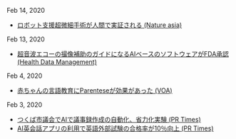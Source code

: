 Feb 14, 2020
* [ロボット支援超微細手術が人間で実証される (Nature asia)](https://www.natureasia.com/ja-jp/phys-sci/research/13218)

Feb 13, 2020
* [超音波エコーの撮像補助のガイドになるAIベースのソフトウェアがFDA承認 (Health Data Management)](https://www.healthdatamanagement.com/news/fda-clears-ai-guided-software-for-capturing-cardiac-ultrasound-images)

Feb 4, 2020
* [赤ちゃんの言語教育にParenteseが効果があった (VOA)](https://learningenglish.voanews.com/a/study-speaking-parentese-helps-baby-s-language-learning/4764116.html)

Feb 3, 2020
* [つくば市議会でAIで議事録作成の自動化、省力化実験 (PR Times)](https://prtimes.jp/main/html/rd/p/000000203.000028199.html)
* [AI英会話アプリの利用で英語外部試験の合格率が10％向上 (PR Times)](https://prtimes.jp/main/html/rd/p/000000011.000017644.html)
